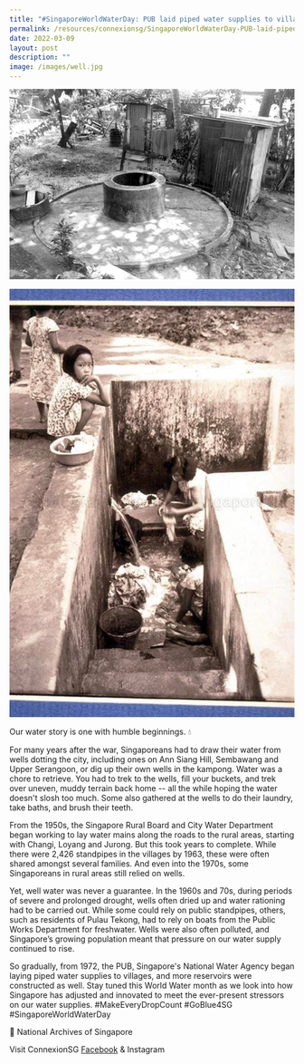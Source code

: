 ```yaml
---
title: "#SingaporeWorldWaterDay: PUB laid piped water supplies to villages"
permalink: /resources/connexionsg/SingaporeWorldWaterDay-PUB-laid-piped-water-supplies
date: 2022-03-09
layout: post
description: ""
image: /images/well.jpg
---
```

![](/images/well.jpg)

![](/images/well%202.jpg)

Our water story is one with humble beginnings. 💧

For many years after the war, Singaporeans had to draw their water from wells dotting the city, including ones on Ann Siang Hill, Sembawang and Upper Serangoon, or dig up their own wells in the kampong. Water was a chore to retrieve. You had to trek to the wells, fill your buckets, and trek over uneven, muddy terrain back home -- all the while hoping the water doesn't slosh too much. Some also gathered at the wells to do their laundry, take baths, and brush their teeth.

From the 1950s, the Singapore Rural Board and City Water Department began working to lay water mains along the roads to the rural areas, starting with Changi, Loyang and Jurong. But this took years to complete. While there were 2,426 standpipes in the villages by 1963, these were often shared amongst several families. And even into the 1970s, some Singaporeans in rural areas still relied on wells.

Yet, well water was never a guarantee. In the 1960s and 70s, during periods of severe and prolonged drought, wells often dried up and water rationing had to be carried out. While some could rely on public standpipes, others, such as residents of Pulau Tekong, had to rely on boats from the Public Works Department for freshwater. Wells were also often polluted, and Singapore’s growing population meant that pressure on our water supply continued to rise.

So gradually, from 1972, the PUB, Singapore's National Water Agency began laying piped water supplies to villages, and more reservoirs were constructed as well. Stay tuned this World Water month as we look into how Singapore has adjusted and innovated to meet the ever-present stressors on our water supplies. #MakeEveryDropCount #GoBlue4SG #SingaporeWorldWaterDay

📸 National Archives of Singapore

Visit ConnexionSG [Facebook](https://www.facebook.com/ConnexionSG) & Instagram